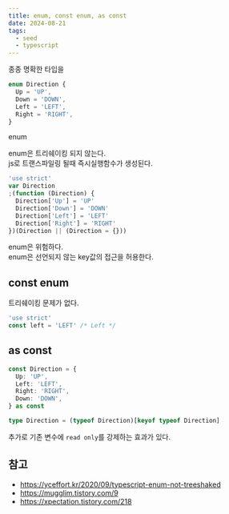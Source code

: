 ```yaml
---
title: enum, const enum, as const
date: 2024-08-21
tags:
  - seed
  - typescript
---
```


종종 명확한 타입을 

```ts
enum Direction {
  Up = 'UP',
  Down = 'DOWN',
  Left = 'LEFT',
  Right = 'RIGHT',
}
```

enum

enum은 트리쉐이킹 되지 않는다.   
js로 트랜스파일링 될때 즉시실행함수가 생성된다.

```js
'use strict'
var Direction
;(function (Direction) {
  Direction['Up'] = 'UP'
  Direction['Down'] = 'DOWN'
  Direction['Left'] = 'LEFT'
  Direction['Right'] = 'RIGHT'
})(Direction || (Direction = {}))
```

enum은 위험하다.   
enum은 선언되지 않는 key값의 접근을 허용한다.

## const enum

트리쉐이킹 문제가 없다.

```ts
'use strict'
const left = 'LEFT' /* Left */
```

## as const

```ts
const Direction = {
  Up: 'UP',
  Left: 'LEFT',
  Right: 'RIGHT',
  Down: 'DOWN',
} as const

type Direction = (typeof Direction)[keyof typeof Direction]
```
 
 추가로 기존 변수에 `read only`를 강제하는 효과가 있다.

## 참고

- https://yceffort.kr/2020/09/typescript-enum-not-treeshaked
- https://mugglim.tistory.com/9
- https://xpectation.tistory.com/218

